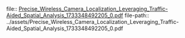 file:: [Precise_Wireless_Camera_Localization_Leveraging_Traffic-Aided_Spatial_Analysis_1733348492205_0.pdf](../assets/Precise_Wireless_Camera_Localization_Leveraging_Traffic-Aided_Spatial_Analysis_1733348492205_0.pdf)
file-path:: ../assets/Precise_Wireless_Camera_Localization_Leveraging_Traffic-Aided_Spatial_Analysis_1733348492205_0.pdf
